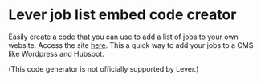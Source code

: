# Lever job list embed code creator

Easily create a code that you can use to add a list of jobs to your own website. Access the site [here](https://sarlow.github.io/lever-jobs-embed/). This a quick way to add your jobs to a CMS like Wordpress and Hubspot.

(This code generator is not officially supported by Lever.)
